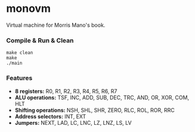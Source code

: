 monovm
======

Virtual machine for Morris Mano's book.

### Compile & Run & Clean

    make clean
    make
    ./main

### Features

  * **8 registers:** R0, R1, R2, R3, R4, R5, R6, R7
  * **ALU operations:** TSF, INC, ADD, SUB, DEC, TRC, AND, OR, XOR, COM, HLT
  * **Shifting operations:** NSH, SHL, SHR, ZERO, RLC, ROL, ROR, RRC
  * **Address selectors:** INT, EXT
  * **Jumpers:** NEXT, LAD, LC, LNC, LZ, LNZ, LS, LV
